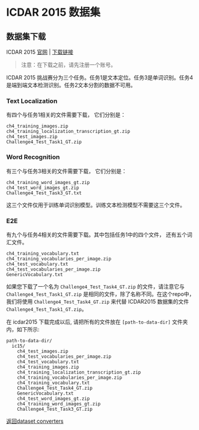 # ICDAR 2015 数据集

## 数据集下载
ICDAR 2015 [官网](https://rrc.cvc.uab.es/?ch=4) | [下载链接](https://rrc.cvc.uab.es/?ch=4&com=downloads)

> 注意：在下载之前，请先注册一个账号。

ICDAR 2015 挑战赛分为三个任务。任务1是文本定位。任务3是单词识别。任务4是端到端文本检测识别。任务2文本分割的数据不可用。

### Text Localization

有四个与任务1相关的文件需要下载， 它们分别是：

```
ch4_training_images.zip
ch4_training_localization_transcription_gt.zip
ch4_test_images.zip
Challenge4_Test_Task1_GT.zip
```

### Word Recognition

有三个与任务3相关的文件需要下载， 它们分别是：

```
ch4_training_word_images_gt.zip
ch4_test_word_images_gt.zip
Challenge4_Test_Task3_GT.txt
```

这三个文件仅用于训练单词识别模型。训练文本检测模型不需要这三个文件。

### E2E

有九个与任务4相关的文件需要下载。其中包括任务1中的四个文件， 还有五个词汇文件。

```
ch4_training_vocabulary.txt
ch4_training_vocabularies_per_image.zip
ch4_test_vocabulary.txt
ch4_test_vocabularies_per_image.zip
GenericVocabulary.txt
```

如果您下载了一个名为 `Challenge4_Test_Task4_GT.zip` 的文件，请注意它与 `Challenge4_Test_Task1_GT.zip` 是相同的文件，除了名称不同。在这个repo中，我们将使用 `Challenge4_Test_Task4_GT.zip` 来代替 ICDAR2015 数据集的文件 `Challenge4_Test_Task1_GT.zip`。


</details>


在 icdar2015 下载完成以后, 请把所有的文件放在 `[path-to-data-dir]` 文件夹内，如下所示:
```
path-to-data-dir/
  ic15/
    ch4_test_images.zip
    ch4_test_vocabularies_per_image.zip
    ch4_test_vocabulary.txt
    ch4_training_images.zip
    ch4_training_localization_transcription_gt.zip
    ch4_training_vocabularies_per_image.zip
    ch4_training_vocabulary.txt
    Challenge4_Test_Task4_GT.zip
    GenericVocabulary.txt
    ch4_test_word_images_gt.zip
    ch4_training_word_images_gt.zip
    Challenge4_Test_Task3_GT.zip
```

[返回dataset converters](converters.md)
